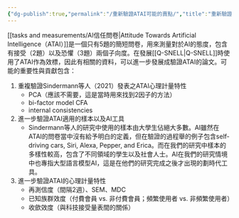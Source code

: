 ```yaml
---
{"dg-publish":true,"permalink":"/重新驗證ATAI可能的賣點/","title":"重新驗證ATAI可能的賣點","tags":["ai","chatgpt","投稿暫存","ideas"],"created":"2024-02-19T17:00","updated":"2024-02-19T17:42"}
---
```



[[tasks and measurements/AI信任問卷\|Attitude Towards Artificial Intelligence（ATAI）]]是一個只有5題的簡短問卷，用來測量對於AI的態度，包含有接受（2題）以及恐懼（3題）兩個子向度。在發展[[Q-SNELL\|Q-SNELL]]時使用了ATAI作為效標，因此有相關的資料，可以進一步發展成驗證ATAI的論文。可能的重要性與貢獻包含：

1. 重複驗證Sindermann等人（2021）發表之ATAI心理計量特性
   - PCA（應該不需要，這是當時用來找到2因子的方法）
   - bi-factor model CFA
   - internal consistencies
2. 進一步驗證ATAI適用的樣本以及AI工具
   - Sindermann等人的研究中使用的樣本由大學生佔絕大多數。AI雖然在ATAI的問卷當中沒有給予明白的定義，但在驗證的過程舉的例子包含self-driving cars, Siri, Alexa, Pepper, and Erica。而在我們的研究中樣本的多樣性較高，包含了不同領域的學生以及社會人士。AI在我們的研究情境中也專指大型語言模型AI，這是在他們的研究完成之後才出現的劃時代工具。
3. 進一步驗證ATAI的心理計量特性
   - 再測信度（間隔2週）、SEM、MDC
   - 已知族群效度（付費會員 vs. 非付費會員；頻繁使用者 vs. 非頻繁使用者）
   - 收歛效度（與科技接受量表間的關係）

